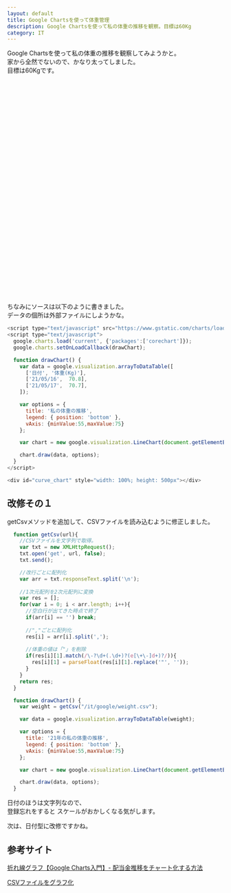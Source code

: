 ```yaml
---
layout: default
title: Google Chartsを使って体重管理
description: Google Chartsを使って私の体重の推移を観察。目標は60Kg
category: IT
---
```


Google Chartsを使って私の体重の推移を観察してみようかと。  
家から全然でないので、かなり太ってしました。  
目標は60Kgです。

<script type="text/javascript" src="https://www.gstatic.com/charts/loader.js"></script>
<script type="text/javascript">
  google.charts.load('current', {'packages':['corechart']});
  google.charts.setOnLoadCallback(drawChart);

  function getCsv(url){
    //CSVファイルを文字列で取得。
    var txt = new XMLHttpRequest();
    txt.open('get', url, false);
    txt.send();

    //改行ごとに配列化
    var arr = txt.responseText.split('\n');
  
    //1次元配列を2次元配列に変換
    var res = [];
    for(var i = 0; i < arr.length; i++){
      //空白行が出てきた時点で終了
      if(arr[i] == '') break;
  
      //","ごとに配列化
      res[i] = arr[i].split(',');
  
      //体重の値は「"」を削除
      if(res[i][1].match(/\-?\d+(.\d+)?(e[\+\-]d+)?/)){
        res[i][1] = parseFloat(res[i][1].replace('"', ''));
      }
    }
    return res;
  }


  function drawChart() {
    var weight = getCsv("/it/google/weight.csv");

    var data = google.visualization.arrayToDataTable(weight);

    var options = {
      title: '21年の私の体重の推移',
      legend: { position: 'bottom' },
      vAxis: {minValue:55,maxValue:75}
    };

    var chart = new google.visualization.LineChart(document.getElementById('curve_chart'));

    chart.draw(data, options);
  }
</script>

<div id="curve_chart" style="width: 100%; height: 500px"></div>

ちなみにソースは以下のように書きました。  
データの個所は外部ファイルにしようかな。
```JavaScript
<script type="text/javascript" src="https://www.gstatic.com/charts/loader.js"></script>
<script type="text/javascript">
  google.charts.load('current', {'packages':['corechart']});
  google.charts.setOnLoadCallback(drawChart);

  function drawChart() {
    var data = google.visualization.arrayToDataTable([
      ['日付', '体重(Kg)'],
      ['21/05/16',  70.8],
      ['21/05/17',  70.7],
    ]);

    var options = {
      title: '私の体重の推移',
      legend: { position: 'bottom' },
      vAxis: {minValue:55,maxValue:75}
    };

    var chart = new google.visualization.LineChart(document.getElementById('curve_chart'));

    chart.draw(data, options);
  }
</script>

<div id="curve_chart" style="width: 100%; height: 500px"></div>
```


## 改修その１

getCsvメソッドを追加して、CSVファイルを読み込むように修正しました。  

```JavaScript
  function getCsv(url){
    //CSVファイルを文字列で取得。
    var txt = new XMLHttpRequest();
    txt.open('get', url, false);
    txt.send();

    //改行ごとに配列化
    var arr = txt.responseText.split('\n');
  
    //1次元配列を2次元配列に変換
    var res = [];
    for(var i = 0; i < arr.length; i++){
      //空白行が出てきた時点で終了
      if(arr[i] == '') break;
  
      //","ごとに配列化
      res[i] = arr[i].split(',');
  
      //体重の値は「"」を削除
      if(res[i][1].match(/\-?\d+(.\d+)?(e[\+\-]d+)?/)){
        res[i][1] = parseFloat(res[i][1].replace('"', ''));
      }
    }
    return res;
  }

  function drawChart() {
    var weight = getCsv("/it/google/weight.csv");

    var data = google.visualization.arrayToDataTable(weight);

    var options = {
      title: '21年の私の体重の推移',
      legend: { position: 'bottom' },
      vAxis: {minValue:55,maxValue:75}
    };

    var chart = new google.visualization.LineChart(document.getElementById('curve_chart'));

    chart.draw(data, options);
  }
```

日付のほうは文字列なので、  
登録忘れをすると
スケールがおかしくなる気がします。

次は、日付型に改修ですかね。

## 参考サイト

[折れ線グラフ【Google Charts入門】- 配当金推移をチャート化する方法](https://uxbear.me/googlecharts-line/)

[CSVファイルをグラフ化](https://kurage.ready.jp/jhp_g/html5/graph/csvTgraph.html)
